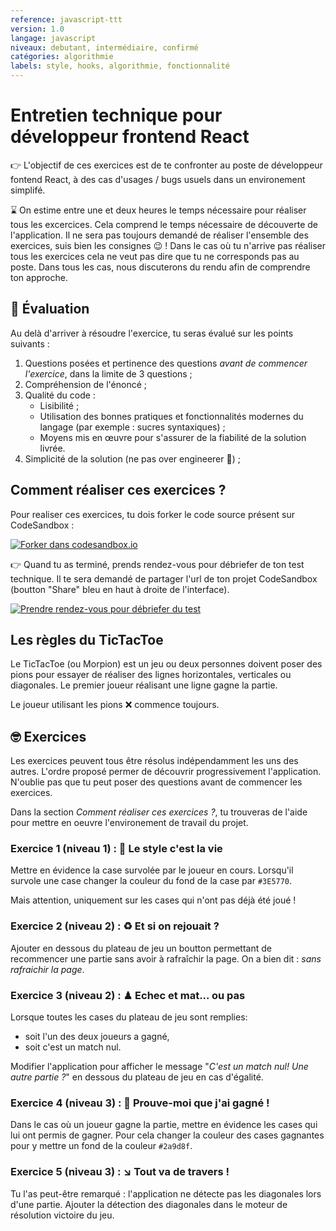 ```yaml
---
reference: javascript-ttt
version: 1.0
langage: javascript
niveaux: debutant, intermédiaire, confirmé
catégories: algorithmie
labels: style, hooks, algorithmie, fonctionnalité
---
```


# Entretien technique pour développeur frontend React

:point_right: L'objectif de ces exercices est de te confronter au poste de développeur fontend React, à des cas d'usages / bugs usuels dans un environement simplifé.

:hourglass: On estime entre une et deux heures le temps nécessaire pour réaliser tous les excercices. Cela comprend le temps nécessaire de découverte de l'application. Il ne sera pas toujours demandé de réaliser l'ensemble des exercices, suis bien les consignes :wink: ! Dans le cas où tu n'arrive pas réaliser tous les exercices cela ne veut pas dire que tu ne corresponds pas au poste. Dans tous les cas, nous discuterons du rendu afin de comprendre ton approche.

## :100: Évaluation

Au delà d'arriver à résoudre l'exercice, tu seras évalué sur les points suivants :
 1. Questions posées et pertinence des questions _avant de commencer l'exercice_, dans la limite de 3 questions ;
 2. Compréhension de l'énoncé ;
 3. Qualité du code :
     - Lisibilité ;
     - Utilisation des bonnes pratiques et fonctionnalités modernes du langage (par exemple : sucres syntaxiques) ;
     - Moyens mis en œuvre pour s'assurer de la fiabilité de la solution livrée.
 4. Simplicité de la solution (ne pas over engineerer :exploding_head:) ;

## Comment réaliser ces exercices ?

Pour realiser ces exercices, tu dois forker le code source présent sur CodeSandbox :

[![Forker dans codesandbox.io](https://shields.io/badge/forker-dans%20codesandbox.io-green?logo=codesandbox&style=for-the-badge)](https://codesandbox.io/s/tictactoe-master-f1wj6?file=/README.md)


:point_right: Quand tu as terminé, prends rendez-vous pour débriefer de ton test technique. Il te sera demandé de partager l'url de ton projet CodeSandbox (boutton "Share" bleu en haut à droite de l'interface).

[![Prendre rendez-vous pour débriefer du test](https://shields.io/badge/bloquer%20une%20date-pour%20debriefer-blue?labelColor=%23f3f3f3&logo=google-calendar&style=for-the-badge)](https://calendly.com/sebastien-houze/debrief-test-technique
)


## Les règles du TicTacToe

Le TicTacToe (ou Morpion) est un jeu ou deux personnes doivent poser des pions pour essayer de réaliser des lignes horizontales, verticales ou diagonales. Le premier joueur réalisant une ligne gagne la partie.

Le joueur utilisant les pions :x: commence toujours.

## :nerd_face: Exercices

Les exercices peuvent tous être résolus indépendamment les uns des autres. L'ordre proposé permer de découvrir progressivement l'application. N'oublie pas que tu peut poser des questions avant de commencer les exercices.

Dans la section _Comment réaliser ces exercices ?_, tu trouveras de l'aide pour mettre en oeuvre l'environement de travail du projet.

### Exercice 1 (niveau 1) : 🎨 Le style c'est la vie

Mettre en évidence la case survolée par le joueur en cours. Lorsqu'il survole une case changer la couleur du fond de la case par `#3E5770`.

Mais attention, uniquement sur les cases qui n'ont pas déjà été joué !

### Exercice 2 (niveau 2) : ♻ Et si on rejouait ?

Ajouter en dessous du plateau de jeu un boutton permettant de recommencer une partie sans avoir à rafraîchir la page. On a bien dit : _sans rafraichir la page_.

### Exercice 3 (niveau 2) : ♟ Echec et mat... ou pas

Lorsque toutes les cases du plateau de jeu sont remplies:

- soit l'un des deux joueurs a gagné,
- soit c'est un match nul.

Modifier l'application pour afficher le message "_C'est un match nul! Une autre partie ?_" en dessous du plateau de jeu en cas d'égalité.

### Exercice 4 (niveau 3) : 🔎 Prouve-moi que j'ai gagné !

Dans le cas où un joueur gagne la partie, mettre en évidence les cases qui lui ont permis de gagner. Pour cela changer la couleur des cases gagnantes pour y mettre un fond de la couleur `#2a9d8f`.

### Exercice 5 (niveau 3) : ↘ Tout va de travers !

Tu l'as peut-être remarqué : l'application ne détecte pas les diagonales lors d'une partie. Ajouter la détection des diagonales dans le moteur de résolution victoire du jeu.
